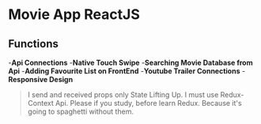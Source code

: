 # Movie App ReactJS
## Functions
-**Api Connections**
-**Native Touch Swipe**
-**Searching Movie Database from Api**
-**Adding Favourite List on FrontEnd**
-**Youtube Trailer Connections**
-**Responsive Design**


>I send and received props only State Lifting Up. I must use Redux-Context Api. Please if you study, before learn Redux. Because it's going to spaghetti without them.
